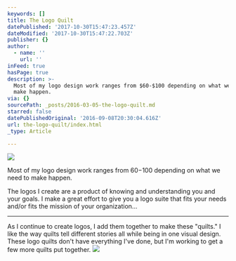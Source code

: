 ```yaml
---
keywords: []
title: The Logo Quilt
datePublished: '2017-10-30T15:47:23.457Z'
dateModified: '2017-10-30T15:47:22.703Z'
publisher: {}
author:
  - name: ''
    url: ''
inFeed: true
hasPage: true
description: >-
  Most of my logo design work ranges from $60-$100 depending on what we need to
  make happen.
via: {}
sourcePath: _posts/2016-03-05-the-logo-quilt.md
starred: false
datePublishedOriginal: '2016-09-08T20:30:04.616Z'
url: the-logo-quilt/index.html
_type: Article

---
```

![](https://s3-us-west-2.amazonaws.com/the-grid-img/p/857f3d2d6aa665039427fe589fb70e8733eecfc6.jpg)

Most of my logo design work ranges from $60-$100 depending on what we need to make happen.

The logos I create are a product of knowing and understanding you and your goals. I make a great effort to give you a logo suite that fits your needs and/or fits the mission of your organization...

---

As I continue to create logos, I add them together to make these "quilts." I like the way quilts tell different stories all while being in one visual design. These logo quilts don't have everything I've done, but I'm working to get a few more quilts put together.
![](https://s3-us-west-2.amazonaws.com/the-grid-img/p/2445730833484abbe2252d7755d1856e3c88a357.jpg)